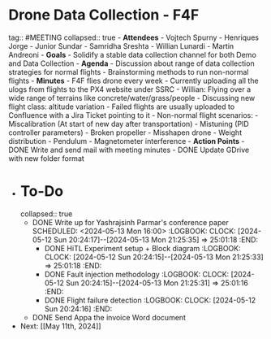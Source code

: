 # Drone Data Collection - F4F
tag:: #MEETING
collapsed:: true
	- **Attendees**
		- Vojtech Spurny
		- Henriques Jorge
		- Junior Sundar
		- Samridha Sreshta
		- Willian Lunardi
		- Martin Andreoni
	- **Goals**
		- Solidify a stable data collection channel for both Demo and Data Collection
	- **Agenda**
		- Discussion about range of data collection strategies for normal flights
		- Brainstorming methods to run non-normal flights
	- **Minutes**
		- F4F flies drone every week
		- Currently uploading all the ulogs from flights to the PX4 website under SSRC
		- Willian: Flying over a wide range of terrains like concrete/water/grass/people
		- Discussing new flight class: altitude variation
		- Failed flights are usually uploaded to Confluence with a Jira Ticket pointing to it
		- Non-normal flight scenarios:
			- Miscalibration (At start of new day after transportation)
			- Mistuning (PID controller parameters)
			- Broken propeller
			- Misshapen drone
			- Weight distribution
			- Pendulum
			- Magnetometer interference
	- **Action Points**
		- DONE Write and send mail with meeting minutes
		- DONE Update GDrive with new folder format
- # To-Do
  collapsed:: true
	- DONE Write up for Yashrajsinh Parmar's conference paper
	  SCHEDULED: <2024-05-13 Mon 16:00>
	  :LOGBOOK:
	  CLOCK: [2024-05-12 Sun 20:24:17]--[2024-05-13 Mon 21:25:35] =>  25:01:18
	  :END:
		- DONE HiTL Experiment setup + Block diagram
		  :LOGBOOK:
		  CLOCK: [2024-05-12 Sun 20:24:15]--[2024-05-13 Mon 21:25:33] =>  25:01:18
		  :END:
		- DONE Fault injection methodology
		  :LOGBOOK:
		  CLOCK: [2024-05-12 Sun 20:24:15]--[2024-05-13 Mon 21:25:31] =>  25:01:16
		  :END:
		- DONE Flight failure detection
		  :LOGBOOK:
		  CLOCK: [2024-05-12 Sun 20:24:16]
		  :END:
	- DONE Send Appa the invoice Word document
- Next: [[May 11th, 2024]]